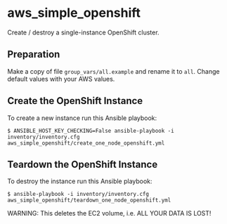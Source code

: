# aws_simple_openshift

Create / destroy a single-instance OpenShift cluster.

## Preparation

Make a copy of file `group_vars/all.example` and rename it to `all`. Change default values with your AWS values.

## Create the OpenShift Instance

To create a new instance run this Ansible playbook:

```shell
$ ANSIBLE_HOST_KEY_CHECKING=False ansible-playbook -i inventory/inventory.cfg aws_simple_openshift/create_one_node_openshift.yml
```

## Teardown the OpenShift Instance

To destroy the instance run this Ansible playbook:

```shell
$ ansible-playbook -i inventory/inventory.cfg aws_simple_openshift/teardown_one_node_openshift.yml
```

WARNING: 
This deletes the EC2 volume, i.e. ALL YOUR DATA IS LOST!
